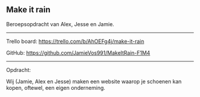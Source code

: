 ## Make it rain

Beroepsopdracht van Alex, Jesse en Jamie. 

-----------------------------------------------------------------

Trello board: https://trello.com/b/AhOEFg4j/make-it-rain

GitHub: https://github.com/JamieVos991/MakeItRain-F1M4

-----------------------------------------------------------------

Opdracht: 

Wij (Jamie, Alex en Jesse) maken een website waarop je schoenen kan kopen, oftewel, een eigen onderneming. 